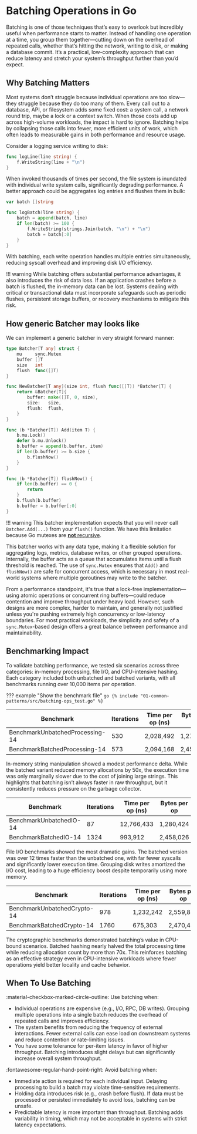 # Batching Operations in Go

Batching is one of those techniques that’s easy to overlook but incredibly useful when performance starts to matter. Instead of handling one operation at a time, you group them together—cutting down on the overhead of repeated calls, whether that’s hitting the network, writing to disk, or making a database commit. It’s a practical, low-complexity approach that can reduce latency and stretch your system’s throughput further than you’d expect.

## Why Batching Matters

Most systems don’t struggle because individual operations are too slow—they struggle because they do too many of them. Every call out to a database, API, or filesystem adds some fixed cost: a system call, a network round trip, maybe a lock or a context switch. When those costs add up across high-volume workloads, the impact is hard to ignore. Batching helps by collapsing those calls into fewer, more efficient units of work, which often leads to measurable gains in both performance and resource usage.

Consider a logging service writing to disk:

```go
func logLine(line string) {
    f.WriteString(line + "\n")
}
```

When invoked thousands of times per second, the file system is inundated with individual write system calls, significantly degrading performance. A better approach could be aggregates log entries and flushes them in bulk:

```go
var batch []string

func logBatch(line string) {
    batch = append(batch, line)
    if len(batch) >= 100 {
        f.WriteString(strings.Join(batch, "\n") + "\n")
        batch = batch[:0]
    }
}
```

With batching, each write operation handles multiple entries simultaneously, reducing syscall overhead and improving disk I/O efficiency.

!!! warning
    While batching offers substantial performance advantages, it also introduces the risk of data loss. If an application crashes before a batch is flushed, the in-memory data can be lost. Systems dealing with critical or transactional data must incorporate safeguards such as periodic flushes, persistent storage buffers, or recovery mechanisms to mitigate this risk.

## How generic Batcher may looks like

We can implement a generic batcher in very straight forward manner:

```go
type Batcher[T any] struct {
    mu     sync.Mutex
    buffer []T
    size   int
    flush  func([]T)
}

func NewBatcher[T any](size int, flush func([]T)) *Batcher[T] {
    return &Batcher[T]{
        buffer: make([]T, 0, size),
        size:   size,
        flush:  flush,
    }
}

func (b *Batcher[T]) Add(item T) {
    b.mu.Lock()
    defer b.mu.Unlock()
    b.buffer = append(b.buffer, item)
    if len(b.buffer) >= b.size {
        b.flushNow()
    }
}

func (b *Batcher[T]) flushNow() {
    if len(b.buffer) == 0 {
        return
    }
    b.flush(b.buffer)
    b.buffer = b.buffer[:0]
}
```

!!! warning
    This batcher implementation expects that you will never call `Batcher.Add(...)` from your `flush()` function. We have this limitation because Go mutexes are [**not** recursive](https://stackoverflow.com/questions/14670979/recursive-locking-in-go).

This batcher works with any data type, making it a flexible solution for aggregating logs, metrics, database writes, or other grouped operations. Internally, the buffer acts as a queue that accumulates items until a flush threshold is reached. The use of `sync.Mutex` ensures that `Add()` and `flushNow()` are safe for concurrent access, which is necessary in most real-world systems where multiple goroutines may write to the batcher.

From a performance standpoint, it's true that a lock-free implementation—using atomic operations or concurrent ring buffers—could reduce contention and improve throughput under heavy load. However, such designs are more complex, harder to maintain, and generally not justified unless you're pushing extremely high concurrency or low-latency boundaries. For most practical workloads, the simplicity and safety of a `sync.Mutex`-based design offers a great balance between performance and maintainability.


## Benchmarking Impact

To validate batching performance, we tested six scenarios across three categories: in-memory processing, file I/O, and CPU-intensive hashing. Each category included both unbatched and batched variants, with all benchmarks running over 10,000 items per operation.

??? example "Show the benchmark file"
    ```go
    {% include "01-common-patterns/src/batching-ops_test.go" %}
    ```

| Benchmark                        | Iterations   | Time per op (ns) | Bytes per op | Allocs per op |
|----------------------------------|-----|------------------|---------------|----------------|
| BenchmarkUnbatchedProcessing-14 | 530 | 2,028,492        | 1,279,850     | 10,000         |
| BenchmarkBatchedProcessing-14   | 573 | 2,094,168        | 2,457,603     | 200            |

In-memory string manipulation showed a modest performance delta. While the batched variant reduced memory allocations by 50x, the execution time was only marginally slower due to the cost of joining large strings. This highlights that batching isn’t always faster in raw throughput, but it consistently reduces pressure on the garbage collector.

| Benchmark                        | Iterations   | Time per op (ns) | Bytes per op | Allocs per op |
|----------------------------------|-----|------------------|---------------|----------------|
| BenchmarkUnbatchedIO-14         | 87  | 12,766,433       | 1,280,424     | 10,007         |
| BenchmarkBatchedIO-14           | 1324| 993,912          | 2,458,026     | 207            |

File I/O benchmarks showed the most dramatic gains. The batched version was over 12 times faster than the unbatched one, with far fewer syscalls and significantly lower execution time. Grouping disk writes amortized the I/O cost, leading to a huge efficiency boost despite temporarily using more memory.

| Benchmark                        | Iterations   | Time per op (ns) | Bytes per op | Allocs per op |
|----------------------------------|-----|------------------|---------------|----------------|
| BenchmarkUnbatchedCrypto-14     | 978 | 1,232,242        | 2,559,840     | 30,000         |
| BenchmarkBatchedCrypto-14       | 1760| 675,303          | 2,470,406     | 400            |

The cryptographic benchmarks demonstrated batching’s value in CPU-bound scenarios. Batched hashing nearly halved the total processing time while reducing allocation count by more than 70x. This reinforces batching as an effective strategy even in CPU-intensive workloads where fewer operations yield better locality and cache behavior.
## When To Use Batching

:material-checkbox-marked-circle-outline: Use batching when:

- Individual operations are expensive (e.g., I/O, RPC, DB writes). Grouping multiple operations into a single batch reduces the overhead of repeated calls and improves efficiency.
- The system benefits from reducing the frequency of external interactions. Fewer external calls can ease load on downstream systems and reduce contention or rate-limiting issues.
- You have some tolerance for per-item latency in favor of higher throughput. Batching introduces slight delays but can significantly increase overall system throughput.

:fontawesome-regular-hand-point-right: Avoid batching when:

- Immediate action is required for each individual input. Delaying processing to build a batch may violate time-sensitive requirements.
- Holding data introduces risk (e.g., crash before flush). If data must be processed or persisted immediately to avoid loss, batching can be unsafe.
- Predictable latency is more important than throughput. Batching adds variability in timing, which may not be acceptable in systems with strict latency expectations.
